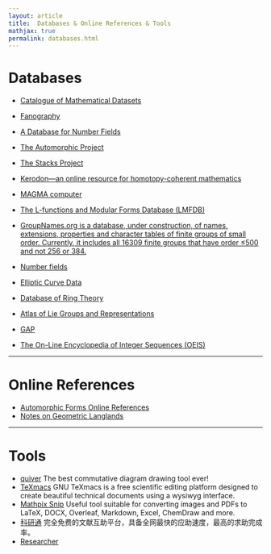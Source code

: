 ```yaml
---
layout: article
title:  Databases & Online References & Tools 
mathjax: true
permalink: databases.html
---
```

# Databases

- [Catalogue of Mathematical Datasets](https://mathdb.mathhub.info)

- [Fanography](https://fanography.pythonanywhere.com/)

- [A Database for Number Fields](http://galoisdb.math.upb.de/)

- [The Automorphic Project](https://automorphic.jh.edu/)

- [The Stacks Project](https://stacks.math.columbia.edu/)

- [Kerodon—an online resource for homotopy-coherent mathematics](https://kerodon.net/)

- [MAGMA computer](http://magma.maths.usyd.edu.au/calc/)

- [The L-functions and Modular Forms Database (LMFDB)](http://www.lmfdb.org/)

- [GroupNames.org is a database, under construction, of names, extensions, properties and character tables of finite groups of small order. Currently, it includes all 16309 finite groups that have order ≤500 and not 256 or 384.](https://people.maths.bris.ac.uk/~matyd/GroupNames/index.html)

- [Number fields](https://hobbes.la.asu.edu/NFDB/)

- [Elliptic Curve Data](http://johncremona.github.io/ecdata/)

- [Database of Ring Theory](https://ringtheory.herokuapp.com)

- [Atlas of Lie Groups and Representations](http://www.liegroups.org)

- [GAP](https://www.gap-system.org/Overview/overview.html)

- [The On-Line Encyclopedia of Integer Sequences (OEIS)](https://oeis.org/)

---

# Online References
- [Automorphic Forms Online References](https://math.ou.edu/~kmartin/afrefs.html) 
- [Notes on Geometric Langlands](https://people.math.harvard.edu/~gaitsgde/GL/)

   
---
# Tools
- [quiver](https://q.uiver.app) The best commutative diagram drawing tool ever!
- [TeXmacs](http://www.texmacs.org/tmweb/home/welcome.en.html) GNU TeXmacs is a free scientific editing platform designed to create beautiful technical documents using a wysiwyg interface.
- [Mathpix Snip](https://mathpix.com) Useful tool suitable for converting images and PDFs to LaTeX, DOCX, Overleaf, Markdown, Excel, ChemDraw and more.
- [科研通](https://www.ablesci.com) 完全免费的文献互助平台，具备全网最快的应助速度，最高的求助完成率。
- [Researcher](https://www.researcher-app.com)
